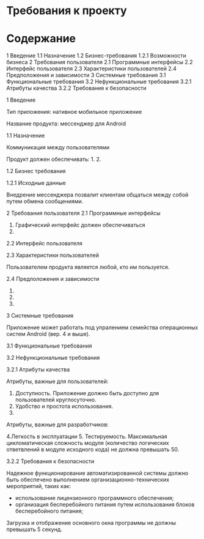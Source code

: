 ﻿# Требования к проекту

# Содержание

1 Введение
1.1 Назначение
1.2 Бизнес-требования
1.2.1 Возможности бизнеса
2 Требования пользователя
2.1 Программные интерфейсы
2.2 Интерфейс пользователя
2.3 Характеристики пользователей
2.4 Предположения и зависимости
3 Системные требования
3.1 Функциональные требования
3.2 Нефункциональные требования
3.2.1 Атрибуты качества
3.2.2 Требования к безопасности

1 Введение

Тип приложения: нативное мобильное приложение

Название продукта: мессенджер для Android

1.1 Назначение

Коммуникация между пользователями

Продукт должен обеспечивать:
1. 
2.

1.2 Бизнес требования

1.2.1 Исходные данные

Внедрение мессенджера позвалит клиентам общаться между собой путем обмена сообщениями.

2 Требования пользователя
2.1 Программные интерфейсы

1. Графический интерфейс должен обеспечиваться  
2. 

2.2 Интерфейс пользователя


2.3 Характеристики пользователей

Пользователем продукта является любой, кто им пользуется.

2.4 Предположения и зависимости

1. 
2. 
3. 

3 Системные требования

Приложение может работать под упралением семейства операционных систем Android (вер. 4 и выше).

3.1 Функциональные требования



3.2 Нефункциональные требования

3.2.1 Атрибуты качества

Атрибуты, важные для пользователей:
1. Доступность. Приложение должно быть доступно для пользователей круглосуточно.
2. Удобство и простота использования.
3. 

Атрибуты, важные для разработчиков:

4.Легкость в эксплуатации
5. Тестируемость. Максимальная цикломатическая сложность модуля (количество логических ответвлений в модуле исходного кода) не должна превышать 50.

3.2.2 Требования к безопасности

Надежное функционирование автоматизированной системы должно быть обеспечено выполнением организационно-технических мероприятий, таких как:

- использование лицензионного программного обеспечения;
- организация бесперебойного питания путем использования блоков бесперебойного питания;

Загрузка и отображение основного окна программы не должны превышать 5 секунд. 
